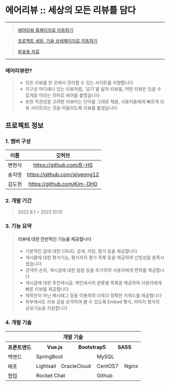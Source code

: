 # 에어리뷰 :: 세상의 모든 리뷰를 담다
---
> [에어리뷰 홈페이지로 이동하기](http://hyns.co.kr)

> [프로젝트 세팅, 기술 상세페이지로 이동하기](https://github.com/DS-Pirate/-AIRREVIEW/wiki)

> [발표용 자료](https://www.miricanvas.com/v/11amz47)
---
### 에어리뷰란?
> -   모든 리뷰를 한 곳에서 관리할 수 있는 사이트를 지향합니다
> -   지구상 어디에나 있는 리뷰처럼, '공기'를 닮아 리뷰를, 어떤 리뷰든 있을 수 있게끔 이라는 의미로 에어를 붙였습니다<br>
> -   또한 직관성을 고려한 리뷰라는 단어를 그대로 채용, 사용자들에게 빠르게 리뷰 사이트라는 것을 떠올리도록 리뷰를 붙였습니다

##

## 프로젝트 정보

### 1. 멤버 구성

| 이름   | 깃허브                        |
| :------: | :-----------------------------: |
| 변현석 | https://github.com/B-HS       |
| 송지영 | https://github.com/sjiyeong12 |
| 김도현 | https://github.com/Kim-DH0    |

### 2. 개발 기간

> 2022.8.1 ~ 2022.10.10<br>

### 3. 기능 요약
> #### 리뷰에 대한 전반적인 기능을 제공합니다
>
> -   기본적인 글에 대한 CRUD, 검색, 저장, 평가 등을 제공합니다
> -   게시물에 대한 평가기능, 평가자의 평가 목록 등을 제공하여 신빙성을 충족시켰습니다
> -   검색어 순위, 게시글에 대한 알람 등을 추가하여 사용자에게 편의를 제공합니다
> -   게시글에 대한 추천게시글, 메인에서의 분류별 목록을 제공하여 사용자에게 빠른 리뷰를 제공합니다
> -   제목만이 아닌 해시태그 등을 이용하여 더욱더 정확한 키워드를 제공합니다
> -   외부에서도 리뷰 글을 요약하여 볼 수 있도록 Embed 형식, 이미지 형식의 공유기능을 지원합니다

### 4. 개발 기술

<table>
<thead>
  <tr>
    <th style='text-align:center;' colspan=16>개발 기술</th>
    
  </tr>
</thead>
<tbody>
  <tr>
    <th>프론트엔드</th>
    <th colspan=4>Vue.js</th>
    <th colspan=4> Bootstrap5</th>
    <th colspan=4> SASS</th>
  </tr>
  <tr>
    <td>백엔드</td>
    <td colspan=6>SpringBoot</td>
    <td colspan=6>MySQL</td>

  </tr>
  <tr>
    <td>배포</td>
    <td colspan=3>Lightsail</td>
    <td colspan=3>OracleCloud</td>
    <td colspan=3>CentOS7</td>
    <td colspan=3>Nginx</td>
  </tr>
    <tr>
    <td>협업</td>
    <td colspan=6>Rocket Chat</td>
    <td colspan=6>Github</td>
  </tr>
</tbody>
</table>
